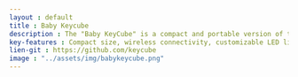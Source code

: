 ```yaml
---
layout : default
title : Baby Keycube
description : The "Baby KeyCube" is a compact and portable version of the original cubic keyboard, designed for users on the go or those with limited desk space. It maintains the same innovative cubic design but in a smaller form factor.
key-features : Compact size, wireless connectivity, customizable LED lighting, ideal for travel and small workspaces.
lien-git : https://github.com/keycube
image : "../assets/img/babykeycube.png"
---
```


